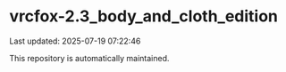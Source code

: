 # vrcfox-2.3_body_and_cloth_edition

Last updated: 2025-07-19 07:22:46

This repository is automatically maintained.
